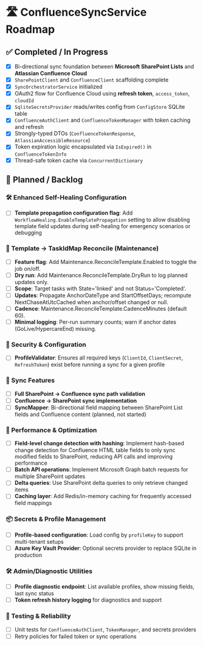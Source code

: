# 🛣️ ConfluenceSyncService Roadmap

## ✅ Completed / In Progress
- [x] Bi-directional sync foundation between **Microsoft SharePoint Lists** and **Atlassian Confluence Cloud**
- [x] `SharePointClient` and `ConfluenceClient` scaffolding complete
- [x] `SyncOrchestratorService` initialized
- [x] OAuth2 flow for Confluence Cloud using **refresh token**, `access_token`, `cloudId`
- [x] `SqliteSecretsProvider` reads/writes config from `ConfigStore` SQLite table
- [x] `ConfluenceAuthClient` and `ConfluenceTokenManager` with token caching and refresh
- [x] Strongly-typed DTOs (`ConfluenceTokenResponse`, `AtlassianAccessibleResource`)
- [x] Token expiration logic encapsulated via `IsExpired()` in `ConfluenceTokenInfo`
- [x] Thread-safe token cache via `ConcurrentDictionary`

## 🧩 Planned / Backlog

### 🛠️ Enhanced Self-Healing Configuration
- [ ] **Template propagation configuration flag**: Add `WorkflowHealing.EnableTemplatePropagation` setting to allow disabling template field updates during self-healing for emergency scenarios or debugging

### 🧰 Template → TaskIdMap Reconcile (Maintenance)
- [ ] **Feature flag**: Add Maintenance.ReconcileTemplate.Enabled to toggle the job on/off.
- [ ] **Dry run**: Add Maintenance.ReconcileTemplate.DryRun to log planned updates only.
- [ ] **Scope**: Target tasks with State='linked' and not Status='Completed'.
- [ ]  **Updates**: Propagate AnchorDateType and StartOffsetDays; recompute NextChaseAtUtcCached when anchor/offset changed or null.
- [ ]  **Cadence**: Maintenance.ReconcileTemplate.CadenceMinutes (default 60).
- [ ]  **Minimal logging**: Per-run summary counts; warn if anchor dates (GoLive/HypercareEnd) missing.

### 🔐 Security & Configuration
- [ ] **ProfileValidator**: Ensures all required keys (`ClientId`, `ClientSecret`, `RefreshToken`) exist before running a sync for a given profile

### 🔄 Sync Features
- [ ] **Full SharePoint → Confluence sync path validation**
- [ ] **Confluence → SharePoint sync implementation**
- [ ] **SyncMapper**: Bi-directional field mapping between SharePoint List fields and Confluence content (planned, not started)

### 🚀 Performance & Optimization
- [ ] **Field-level change detection with hashing**: Implement hash-based change detection for Confluence HTML table fields to only sync modified fields to SharePoint, reducing API calls and improving performance
- [ ] **Batch API operations**: Implement Microsoft Graph batch requests for multiple SharePoint updates
- [ ] **Delta queries**: Use SharePoint delta queries to only retrieve changed items
- [ ] **Caching layer**: Add Redis/in-memory caching for frequently accessed field mappings

### 📦 Secrets & Profile Management
- [ ] **Profile-based configuration**: Load config by `profileKey` to support multi-tenant setups
- [ ] **Azure Key Vault Provider**: Optional secrets provider to replace SQLite in production

### 🛠 Admin/Diagnostic Utilities
- [ ] **Profile diagnostic endpoint**: List available profiles, show missing fields, last sync status
- [ ] **Token refresh history logging** for diagnostics and support

### 🧪 Testing & Reliability
- [ ] Unit tests for `ConfluenceAuthClient`, `TokenManager`, and secrets providers
- [ ] Retry policies for failed token or sync operations